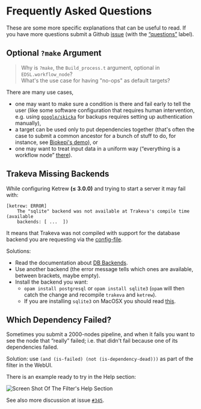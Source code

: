 Frequently Asked Questions
==========================

These are some more specific explanations that can be useful to read. If you
have more questions submit a Github
[issue](https://github.com/hammerlab/ketrew/issues) (with the
[“questions”](https://github.com/hammerlab/ketrew/issues?utf8=%E2%9C%93&q=+is%3Aissue+label%3Aquestion+)
label).

Optional `?make` Argument
-------------------------

> Why is `?make`, the `Build_process.t` argument, optional in
> `EDSL.workflow_node`?<br/>
> What's the use case for having "no-ops" as default targets?

There are many use cases, 

- one may want to make sure a condition is there and fail early to tell the user
  (like some software configuration that requires human intervention, e.g. using
  [`google/skicka`](https://github.com/google/skicka) for backups requires
  setting up authentication manually),
- a target can be used only to put dependencies together (that's often the case
  to submit a common ancestor for a bunch of stuff to do, for instance, see
  [Biokepi's demo](https://github.com/hammerlab/biokepi/blob/0739e43d31ea62167716f96ef5ffa4a6891f5669/src/app/main.ml#L179)),
  or
- one may want to treat input data in a uniform way (“everything is a workflow
  node”
  [there](https://github.com/hammerlab/biokepi/blob/master/src/lib/pipeline.ml#L454)).

Trakeva Missing Backends
------------------------

While configuring Ketrew **(≤ 3.0.0)** and trying to start a server it may fail
with:

```
[ketrew: ERROR]
    The "sqlite" backend was not available at Trakeva's compile time (available
    backends: [ ...  ])
```

It means that Trakeva was not compiled with support for the database backend
you are requesting via the [config-file](src/doc/The_Configuration_File.md).

Solutions:

- Read the documentation about [DB Backends](src/doc/Database_Backends.md).
- Use another backend (the error message tells which ones are available,
  between brackets, maybe empty).
- Install the backend you want:
    - `opam install postgresql` or `opam install sqlite3` (`opam` will then
      catch the change and recompile `trakeva` and `ketrew`).
    - If you are installing `sqlite3` on MacOSX you should read
      [this](https://github.com/smondet/trakeva#sqlite3-on-macosx).

Which Dependency Failed?
------------------------

Sometimes you submit a 2000-nodes pipeline, and when it fails you want to see
the node that “really” failed; i.e. that didn't fail because one of its
dependencies failed.

Solution: use `(and (is-failed) (not (is-dependency-dead)))` as part of the
filter in the WebUI.

There is an example ready to try in the Help section:

![Screen Shot Of The Filter's Help Section](https://cloud.githubusercontent.com/assets/617111/12961777/261356d0-d010-11e5-9619-9e02a7efe08b.png)

See also more discussion at issue
[`#345`](https://github.com/hammerlab/ketrew/issues/345).

